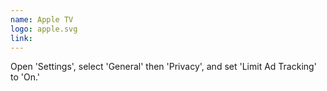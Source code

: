 ```yaml
---
name: Apple TV
logo: apple.svg
link:
---
```

Open 'Settings', select 'General' then 'Privacy', and set 'Limit Ad Tracking' to 'On.'
